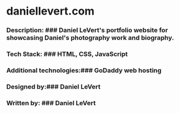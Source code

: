 # daniellevert.com

### Description: ### Daniel LeVert's portfolio website for showcasing Daniel's photography work and biography.

### Tech Stack: ### HTML, CSS, JavaScript

### Additional technologies:### GoDaddy web hosting

### Designed by:### Daniel LeVert

### Written by: ### Daniel LeVert
